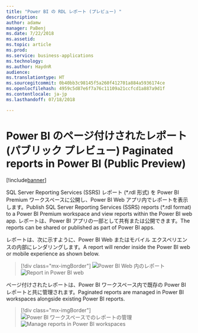 ```yaml
---
title: "Power BI の RDL レポート (プレビュー) "
description: 
author: adamw
manager: PaBenj
ms.date: 7/22/2018
ms.assetid: 
ms.topic: article
ms.prod: 
ms.service: business-applications
ms.technology: 
ms.author: HaydnR
audience: 
ms.translationtype: HT
ms.sourcegitcommit: 0b40bb3c98145f5a260f412701a884a5936174ce
ms.openlocfilehash: 4959c5d87e6f7a76c11109a21ccfcd1a887a9d1f
ms.contentlocale: ja-jp
ms.lasthandoff: 07/18/2018

---
```

# <a name="paginated-reports-in-power-bi-public-preview"></a><span data-ttu-id="0e3ae-102">Power BI のページ付けされたレポート (パブリック プレビュー) </span><span class="sxs-lookup"><span data-stu-id="0e3ae-102">Paginated reports in Power BI (Public Preview)</span></span>

[!include[banner](../../../includes/banner.md)]

<span data-ttu-id="0e3ae-103">SQL Server Reporting Services (SSRS) レポート (\*.rdl 形式) を Power BI Premium ワークスペースに公開し、Power BI Web アプリ内でレポートを表示します。</span><span class="sxs-lookup"><span data-stu-id="0e3ae-103">Publish SQL Server Reporting Services (SSRS) reports (\*.rdl format) to a Power BI Premium workspace and view reports within the Power BI web app.</span></span> <span data-ttu-id="0e3ae-104">レポートは、Power BI アプリの一部として共有または公開できます。</span><span class="sxs-lookup"><span data-stu-id="0e3ae-104">The reports can be shared or published as part of Power BI apps.</span></span>

<span data-ttu-id="0e3ae-105">レポートは、次に示すように、Power BI Web またはモバイル エクスペリエンスの内部にレンダリングします。</span><span class="sxs-lookup"><span data-stu-id="0e3ae-105">A report will render inside the Power BI web or mobile experience as shown below.</span></span>

> [!div class="mx-imgBorder"]
> <span data-ttu-id="0e3ae-106">![](media/rdl-report-render.png "Power BI Web 内のレポート")</span><span class="sxs-lookup"><span data-stu-id="0e3ae-106">![](media/rdl-report-render.png "Report in Power BI web")</span></span>

<span data-ttu-id="0e3ae-107">ページ付けされたレポートは、Power BI ワークスペース内で既存の Power BI レポートと共に管理されます。</span><span class="sxs-lookup"><span data-stu-id="0e3ae-107">Paginated reports are managed in Power BI workspaces alongside existing Power BI reports.</span></span>

> [!div class="mx-imgBorder"]
> <span data-ttu-id="0e3ae-108">![](media/rdl-report-list.png "Power BI ワークスペースでのレポートの管理")</span><span class="sxs-lookup"><span data-stu-id="0e3ae-108">![](media/rdl-report-list.png "Manage reports in Power BI workspaces")</span></span>

